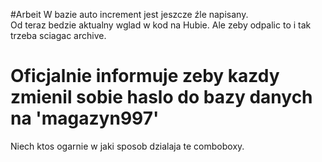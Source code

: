#Arbeit
W bazie auto increment jest jeszcze źle napisany. <br>
Od teraz bedzie aktualny wglad w kod na Hubie. Ale zeby odpalic to i tak trzeba sciagac archive.<br>
# Oficjalnie informuje zeby kazdy zmienil sobie haslo do bazy danych na  'magazyn997'<br>
Niech ktos ogarnie w jaki sposob dzialaja te comboboxy.<br>
